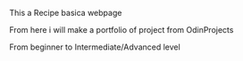 This a Recipe basica webpage



From here i will make a portfolio of project from OdinProjects

From beginner to Intermediate/Advanced level
